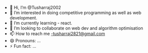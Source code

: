 - 👋 Hi, I’m @Tusharraj2002
- 👀 I’m interested in doing competitive programming as well as web development.
- 🌱 I’m currently learning - react.
- 💞️ I’m looking to collaborate on web dev and algorithm optimisation
- 📫 How to reach me -tusharraj2821@gmail.com
- 😄 Pronouns: ...
- ⚡ Fun fact: ...

<!---
Tusharraj2002/Tusharraj2002 is a ✨ special ✨ repository because its `README.md` (this file) appears on your GitHub profile.
You can click the Preview link to take a look at your changes.
--->
